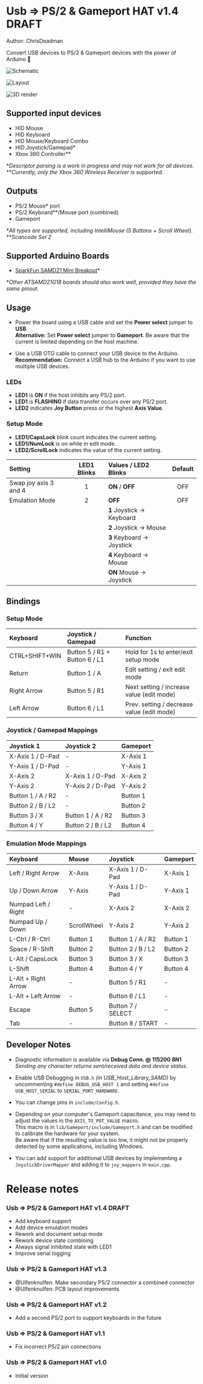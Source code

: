 Usb => PS/2 & Gameport HAT v1.4 DRAFT
=====================================

Author: ChrisDeadman

Convert USB devices to PS/2 & Gameport devices with the power of Arduino 🙂

![Schematic](Schematic.png)

![Layout](Layout.png)

![3D render](3DRender.png)

## Supported input devices
* HID Mouse
* HID Keyboard
* HID Mouse/Keyboard Combo
* HID Joystick/Gamepad*
* Xbox 360 Controller**

**Descriptor parsing is a work in progress and may not work for all devices.*  
***Currently, only the Xbox 360 Wireless Receiver is supported.*

## Outputs
* PS/2 Mouse* port
* PS/2 Keyboard**/Mouse port (combined)
* Gameport

**All types are supported, including IntelliMouse (5 Buttons + Scroll Wheel).*  
***Scancode Set 2*

## Supported Arduino Boards
* [SparkFun SAMD21 Mini Breakout](https://www.sparkfun.com/products/13664)*

**Other ATSAMD21G18 boards should also work well, provided they have the same pinout.*

## Usage

* Power the board using a USB cable and set the **Power select** jumper to **USB**.  
  **Alternative:** Set **Power select** jumper to **Gameport**. Be aware that the current is limited depending on the host machine.

* Use a USB OTG cable to connect your USB device to the Arduino.  
  **Recommendation:** Connect a USB hub to the Arduino if you want to use multiple USB devices.

### LEDs

* **LED1** is **ON** if the host inhibits any PS/2 port.
* **LED1** is **FLASHING** if data transfer occurs over any PS/2 port.
* **LED2** indicates **Joy Button** press or the highest **Axis Value**.

### Setup Mode

* **LED1/CapsLock** blink count indicates the current setting.
* **LED1/NumLock** is on while in edit mode.
* **LED2/ScrollLock** indicates the value of the current setting.


| Setting               | LED1 Blinks | Values / LED2 Blinks                 | Default |
|:----------------------|:-----------:|:-------------------------------------|:-------:|
| Swap joy axis 3 and 4 | 1           | **ON** / **OFF**                     | OFF     |
| Emulation Mode        | 2           | **OFF**                              | OFF     |
|                       |             | **1**  Joystick -> Keyboard          |         |
|                       |             | **2**  Joystick -> Mouse             |         |
|                       |             | **3**  Keyboard -> Joystick          |         |
|                       |             | **4**  Keyboard -> Mouse             |         |
|                       |             | **ON** Mouse    -> Joystick          |         |

## Bindings

### Setup Mode

| Keyboard        | Joystick / Gamepad            | Function                                   |
|:----------------|:------------------------------|:-------------------------------------------|
| CTRL+SHIFT+WIN  | Button 5 / R1 + Button 6 / L1 | Hold for 1s to enter/exit setup mode       |
| Return          | Button 1 / A                  | Edit setting / exit edit mode              |
| Right Arrow     | Button 5 / R1                 | Next setting / increase value (edit mode)  |
| Left Arrow      | Button 6 / L1                 | Prev. setting / decrease value (edit mode) |

### Joystick / Gamepad Mappings

| Joystick 1        | Joystick 2        | Gameport |
|:------------------|:------------------|:---------|
| X-Axis 1 / D-Pad  | -                 | X-Axis 1 |
| Y-Axis 1 / D-Pad  | -                 | Y-Axis 1 |
| X-Axis 2          | X-Axis 1 / D-Pad  | X-Axis 2 |
| Y-Axis 2          | Y-Axis 2 / D-Pad  | Y-Axis 2 |
| Button 1 / A / R2 | -                 | Button 1 |
| Button 2 / B / L2 | -                 | Button 2 |
| Button 3 / X      | Button 1 / A / R2 | Button 3 |
| Button 4 / Y      | Button 2 / B / L2 | Button 4 |

### Emulation Mode Mappings

| Keyboard            | Mouse       | Joystick          | Gameport |
|:--------------------|:------------|:------------------|:---------|
| Left / Right Arrow  | X-Axis      | X-Axis 1 / D-Pad  | X-Axis 1 |
| Up / Down Arrow     | Y-Axis      | Y-Axis 1 / D-Pad  | Y-Axis 1 |
| Numpad Left / Right | -           | X-Axis 2          | X-Axis 2 |
| Numpad Up / Down    | ScrollWheel | Y-Axis 2          | Y-Axis 2 |
| L-Ctrl / R-Ctrl     | Button 1    | Button 1 / A / R2 | Button 1 |
| Space / R-Shift     | Button 2    | Button 2 / B / L2 | Button 2 |
| L-Alt / CapsLock    | Button 3    | Button 3 / X      | Button 3 |
| L-Shift             | Button 4    | Button 4 / Y      | Button 4 |
| L-Alt + Right Arrow | -           | Button 5 / R1     | -        |
| L-Alt + Left Arrow  | -           | Button 6 / L1     | -        |
| Escape              | Button 5    | Button 7 / SELECT | -        |
| Tab                 | -           | Button 8 / START  | -        |

## Developer Notes

* Diagnostic information is available via **Debug Conn. @ 115200 8N1**  
  *Sending any character returns sent/received data and device status.*

* Enable USB Debugging in `USB.h` *(in USB_Host_Library_SAMD)* by uncommenting `#define DEBUG_USB_HOST 1` and setting `#define USB_HOST_SERIAL` to `SERIAL_PORT_HARDWARE`.

* You can change pins in `include/Config.h`.

* Depending on your computer's Gameport capacitance, you may need to adjust the values in the `AXIS_TO_POT_VALUE` macro.  
  This macro is in `lib/Gameport/include/Gameport.h` and can be modified to calibrate the hardware for your system.  
  Be aware that if the resulting value is too low, it might not be properly detected by some applications, including Windows.

* You can add support for additional USB devices by implementing a `JoystickDriverMapper` and adding it to `joy_mappers` in `main.cpp`.

Release notes
=============

### Usb => PS/2 & Gameport HAT v1.4 DRAFT
* Add keyboard support
* Add device emulation modes
* Rework and document setup mode
* Rework device state combining
* Always signal inhibited state with LED1
* Improve serial logging

### Usb => PS/2 & Gameport HAT v1.3
* @Ulfenknulfen: Make secondary PS/2 connector a combined connector
* @Ulfenknulfen: PCB layout improvements

### Usb => PS/2 & Gameport HAT v1.2
* Add a second PS/2 port to support keyboards in the future

### Usb => PS/2 & Gameport HAT v1.1
* Fix incorrect PS/2 pin connections

### Usb => PS/2 & Gameport HAT v1.0
* Initial version
